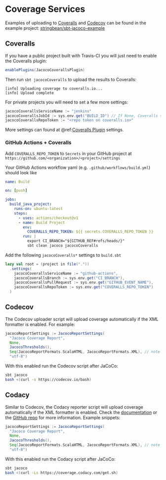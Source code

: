 # Coverage Services

Examples of uploading to [Coveralls](https://coveralls.io/) and [Codecov](https://codecov.io/gh) can be found in the
example project: [stringbean/sbt-jacoco-example](https://github.com/stringbean/sbt-jacoco-example)

## Coveralls

If you have a public project built with Travis-CI you will just need to enable the Coveralls plugin:

```scala
enablePlugins(JacocoCoverallsPlugin)
```

Then run `sbt jacocoCoveralls` to upload the results to Coveralls:

```
[info] Uploading coverage to coveralls.io...
[info] Upload complete
```

For private projects you will need to set a few more settings:

```scala
jacocoCoverallsServiceName := "jenkins"
jacocoCoverallsJobId := sys.env.get("BUILD_ID") // If None, Coveralls sets its own job ID.
jacocoCoverallsRepoToken := "<repo token on coveralls.io>"
```

More settings can found at @ref:[Coveralls Plugin](settings.md#coveralls) settings.

### GitHub Actions + Coveralls
Add `COVERALLS_REPO_TOKEN`  to `Secrets` in your GitHub project at `https://github.com/<organization>/<project>/settings`

Your GitHub Actions workflow yaml (e.g. `.github/workflows/build.yml`) should look like
```yaml
name: Build

on: [push]

jobs:
  build_java_project:
    runs-on: ubuntu-latest
    steps:
      - uses: actions/checkout@v1
      - name: Build Project
        env:
          COVERALLS_REPO_TOKEN: ${{ secrets.COVERALLS_REPO_TOKEN }}
        run: |
          export CI_BRANCH="${GITHUB_REF#refs/heads/}"
          sbt clean jacoco jacocoCoveralls
``` 
Add the following `jacocoCoveralls*` settings to `build.sbt`

```sbt
lazy val root = (project in file("."))
  .settings(
    jacocoCoverallsServiceName := "github-actions", 
    jacocoCoverallsBranch := sys.env.get("CI_BRANCH"),
    jacocoCoverallsPullRequest := sys.env.get("GITHUB_EVENT_NAME"),
    jacocoCoverallsRepoToken := sys.env.get("COVERALLS_REPO_TOKEN")
  )
```

## Codecov

The Codecov uploader script will upload coverage automatically if the XML formatter is enabled. For example:

```scala
jacocoReportSettings := JacocoReportSettings(
  "Jacoco Coverage Report",
  None,
  JacocoThresholds(),
  Seq(JacocoReportFormats.ScalaHTML, JacocoReportFormats.XML), // note XML formatter
  "utf-8")
```

With this enabled run the Codecov script after JaCoCo:

```sh
sbt jacoco
bash <(curl -s https://codecov.io/bash)
```

## Codacy

Similar to Codecov, the Codacy reporter script will upload coverage automatically if the XML formatter is enabled.
Check the [documentation](https://support.codacy.com/hc/en-us/articles/207279819-Coverage) or the [GitHub repo](https://github.com/codacy/codacy-coverage-reporter#running-codacy-coverage-reporter) for more information. Example snippets:

```scala
jacocoReportSettings := JacocoReportSettings(
  "Jacoco Coverage Report",
  None,
  JacocoThresholds(),
  Seq(JacocoReportFormats.ScalaHTML, JacocoReportFormats.XML), // note XML formatter
  "utf-8")
```  

With this enabled run the Codacy script after JaCoCo:

```sh
sbt jacoco
bash <(curl -Ls https://coverage.codacy.com/get.sh)
```
